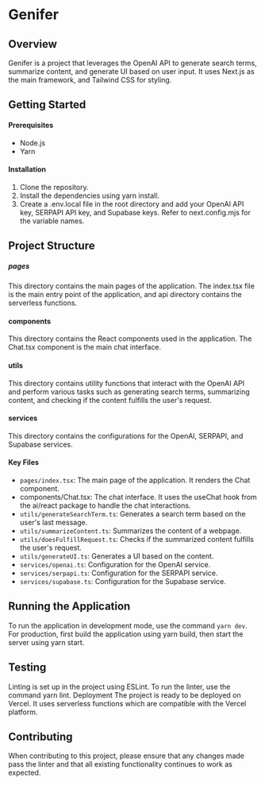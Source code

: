 # Genifer

## Overview

Genifer is a project that leverages the OpenAI API to generate search terms, summarize content, and generate UI based on user input. It uses Next.js as the main framework, and Tailwind CSS for styling.

## Getting Started

#### Prerequisites

- Node.js
- Yarn

#### Installation

1. Clone the repository.
2. Install the dependencies using yarn install.
3. Create a .env.local file in the root directory and add your OpenAI API key, SERPAPI API key, and Supabase keys. Refer to next.config.mjs for the variable names.

## Project Structure

##### pages

This directory contains the main pages of the application. The index.tsx file is the main entry point of the application, and api directory contains the serverless functions.

#### components

This directory contains the React components used in the application. The Chat.tsx component is the main chat interface.

#### utils

This directory contains utility functions that interact with the OpenAI API and perform various tasks such as generating search terms, summarizing content, and checking if the content fulfills the user's request.

#### services

This directory contains the configurations for the OpenAI, SERPAPI, and Supabase services.

#### Key Files

- `pages/index.tsx`: The main page of the application. It renders the Chat component.
- components/Chat.tsx: The chat interface. It uses the useChat hook from the ai/react package to handle the chat interactions.
- `utils/generateSearchTerm.ts`: Generates a search term based on the user's last message.
- `utils/summarizeContent.ts`: Summarizes the content of a webpage.
- `utils/doesFulfillRequest.ts`: Checks if the summarized content fulfills the user's request.
- `utils/generateUI.ts`: Generates a UI based on the content.
- `services/openai.ts`: Configuration for the OpenAI service.
- `services/serpapi.ts`: Configuration for the SERPAPI service.
- `services/supabase.ts`: Configuration for the Supabase service.

## Running the Application

To run the application in development mode, use the command `yarn dev`. For production, first build the application using yarn build, then start the server using yarn start.

## Testing

Linting is set up in the project using ESLint. To run the linter, use the command yarn lint.
Deployment
The project is ready to be deployed on Vercel. It uses serverless functions which are compatible with the Vercel platform.

## Contributing

When contributing to this project, please ensure that any changes made pass the linter and that all existing functionality continues to work as expected.
